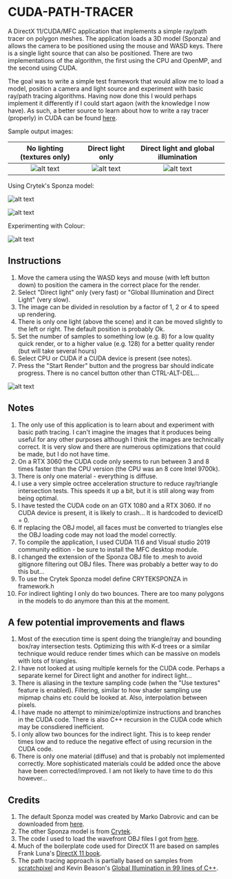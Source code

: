 # CUDA-PATH-TRACER

A DirectX 11/CUDA/MFC application that implements a simple ray/path tracer on polygon meshes. The application loads a 3D model (Sponza) and allows the camera to be positioned using the mouse and WASD keys. There is a single light source that can also be positioned. There are two implementations of the algorithm, the first using the CPU and OpenMP, and the second using CUDA.

The goal was to write a simple test framework that would allow me to load a model, position a camera and light source and experiment with basic ray/path tracing algorithms. Having now done this I would perhaps implement it differently if I could start agaon (with the knowledge I now have). As such, a better source to learn about how to write a ray tracer (properly) in CUDA can be found [here](https://developer.nvidia.com/blog/accelerated-ray-tracing-cuda/).

Sample output images:

No lighting (textures only)         | Direct light only         |  Direct light and global illumination
:-------------------------:|:-------------------------:|:-------------------------:
![alt text](https://github.com/JohnLeber/MFC-Path-Tracer/blob/master/Images/NoLighting.png) | ![alt text](https://github.com/JohnLeber/MFC-Path-Tracer/blob/master/Images/128Direct2.png) | ![alt text](https://github.com/JohnLeber/MFC-Path-Tracer/blob/master/Images/128Global2.png) 




Using Crytek's Sponza model:

![alt text](https://github.com/JohnLeber/MFC-Path-Tracer/blob/master/Images/Image_grey_128.png)

![alt text](https://github.com/JohnLeber/MFC-Path-Tracer/blob/master/Images/Image_N128_Upper2.png)



Experimenting with Colour:

![alt text](https://github.com/JohnLeber/MFC-Path-Tracer/blob/master/Images/Image_N128_Upper.png)


## Instructions

1) Move the camera using the WASD keys and mouse (with left button down) to position the camera in the correct place for the render.
2) Select "Direct light" only (very fast) or "Global Illumination and Direct Light" (very slow).
3) The image can be divided in resolution by a factor of 1, 2 or 4 to speed up rendering.
4) There is only one light (above the scene) and it can be moved slightly to the left or right. The default position is probably Ok.
5) Set the number of samples to something low (e.g. 8) for a low quality quick render, or to a higher value (e.g. 128) for a better quality render (but will take several hours)
6) Select CPU or CUDA if a CUDA device is present (see notes).
7) Press the "Start Render" button and the progress bar should indicate progress. There is no cancel button other than CTRL-ALT-DEL...

![alt text](https://github.com/JohnLeber/MFC-Path-Tracer/blob/master/Images/Screenshot.png)



## Notes

1) The only use of this application is to learn about and experiment with basic path tracing. I can't imagine the images that it produces being useful for any other purposes although I think the images are technically correct. It is very slow and there are numerous optimizations that could be made, but I do not have time.
2) On a RTX 3060 the CUDA code only seems to run between 3 and 8 times faster than the CPU version (the CPU was an 8 core Intel 9700k).
3) There is only one material - everything is diffuse.
4) I use a very simple octree acceleration structure to reduce ray/triangle intersection tests. This speeds it up a bit, but it is still along way from being optimal.
5) I have tested the CUDA code on an GTX 1080 and a RTX 3060. If no CUDA device is present, it is likely to crash... It is hardcoded to deviceID = 0.
6) If replacing the OBJ model, all faces must be converted to triangles else the OBJ loading code may not load the model correctly.
7) To compile the application, I used CUDA 11.6 and Visual studio 2019 community edition - be sure to install the MFC desktop module.
8) I changed the extension of the Sponza OBJ file to .mesh to avoid gitignore filtering out OBJ files. There was probably a better way to do this but...
9) To use the Crytek Sponza model define CRYTEKSPONZA in framework.h
10) For indirect lighting I only do two bounces. There are too many polygons in the models to do anymore than this at the moment.

## A few potential improvements and flaws

1) Most of the execution time is spent doing the triangle/ray and bounding box/ray intersection tests. Optimizing this with K-d trees or a similar technique would reduce render times which can be massive on models with lots of triangles.
2) I have not looked at using multiple kernels for the CUDA code. Perhaps a separate kernel for Direct light and another for indirect light...
3) There is aliasing in the texture sampling code (when the "Use textures" feature is enabled). Filtering, similar to how shader sampling use mipmap chains etc could be looked at. Also, interpolation between pixels.
4) I have made no attempt to minimize/optimize instructions and branches in the CUDA code. There is also C++ recursion in the CUDA code which may be consdiered inefficient.
5) I only allow two bounces for the indirect light. This is to keep render times low and to reduce the negative effect of using recursion in the CUDA code.
6) There is only one material (diffuse) and that is probably not implemented correctly. More sophisticated materials could be added once the above have been corrected/improved. I am not likely to have time to do this however...


## Credits

1) The default Sponza model was created by Marko Dabrovic and can be downloaded from [here](http://hdri.cgtechniques.com/~sponza/files/). 
2) The other Sponza model is from [Crytek](https://www.crytek.com/cryengine).
3) The code I used to load the wavefront OBJ files I got from [here](http://code-section.com/blog/dx9-obj-loader).
4) Much of the boilerplate code used for DirectX 11 are based on samples Frank Luna's [DirectX 11 book](https://www.amazon.com/Introduction-3D-Game-Programming-DirectX/dp/1936420228).
5) The path tracing approach is partially based on samples from [scratchpixel]( https://www.scratchapixel.com/lessons/3d-basic-rendering/global-illumination-path-tracing) and Kevin Beason's [Global Illumination in 99 lines of C++](https://www.kevinbeason.com/smallpt/).
